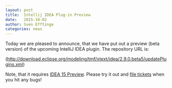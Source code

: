 ```yaml
---
layout: post
title:  Intellij IDEA Plug-in Preview
date:   2015-10-02
author: Sven Efftinge
categories: news
---
```


Today we are pleased to announce, that we have put out a preview (beta version) of the upcoming IntelliJ IDEA plugin.
The repository URL is:

(http://download.eclipse.org/modeling/tmf/xtext/idea/2.9.0.beta5/updatePlugins.xml)

Note, that it requires [IDEA 15 Preview](https://www.jetbrains.com/idea/nextversion/).
Please try it out and [file tickets](https://bugs.eclipse.org/bugs/enter_bug.cgi?product=Xtend) when you hit any bugs!
